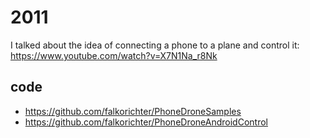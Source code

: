 # 2011

I talked about the idea of connecting a phone to a plane and control it: https://www.youtube.com/watch?v=X7N1Na_r8Nk

## code

* https://github.com/falkorichter/PhoneDroneSamples
* https://github.com/falkorichter/PhoneDroneAndroidControl
